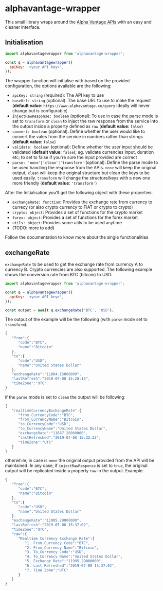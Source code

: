 # alphavantage-wrapper

This small library wraps around the [Alpha Vantage APIs](https://www.alphavantage.co/) with an easy and cleaner interface.

## Initialisation

```js
import alphavantagewrapper from 'alphavantage-wrapper';

const q = alphavantagewrapper({
  apiKey: '<your API key>',
});
```

The wrapper function will initialise with based on the provided configuration, the options available are the following:

- `apiKey: string` (required): The API key to use
- `baseUrl: string` (optional): The base URL to use to make the request (**default value**: `https://www.alphavantage.co/query` ideally will never change but is configurable)
- `injectRawResponse: boolean` (optional): To use in case the parse mode is set to `transform` or `clean` to inject the raw response from the service into the output inside a property defined as `raw` (**default value**: `false`)
- `convert: boolean` (optional): Define whether the user would like to convert the vales from the service in numbers rather than strings (**default value**: `false`)
- `validate: boolean` (optional): Define whether the user input should be validated (**default value**: `false`); eg. validate currencies input, duration etc; to set to false if you're sure the input provided are correct
- `parse: 'none'|'clean'|'transform'` (optional): Define the parse mode to be used handling the response from the APIs. `none` will keep the original output, `clean` will keep the original structure but clean the keys to be used easily. `transform` will change the structure/keys with a new one more friendly (**default value**: `'transform'`)

After the Initialisation you'll get the following object with these properties:

- `exchangeRate: function`: Provides the exchange rate from currency to currecy (or also crypto currency to FIAT or crypto to crypto)
- `crypto: object`: Provides a set of functions for the crypto market
- `forex: object`: Provides a set of functions for the forex market
- `utils: object`: Provides some utils to be used anytime
- (TODO: more to add)

Follow the documentation to know more about the single functionalities

## exchangeRate

`exchangeRate` to be used to get the exchange rate from currency A to currency B. Crypto currencies are also supported. The following example shows the conversion rate from BTC (bitcoin) to USD.

```js
import alphavantagewrapper from 'alphavantage-wrapper';

const q = alphavantagewrapper({
  apiKey: '<your API key>',
});

const output = await q.exchangeRate('BTC', 'USD');
```

The output of the example will be the following (with `parse` mode set to `transform`):

```js
{
   "from":{
      "code":"BTC",
      "name":"Bitcoin"
   },
   "to":{
      "code":"USD",
      "name":"United States Dollar"
   },
   "exchangeRate":"11884.15000000",
   "lastRefresh":"2019-07-08 15:28:15",
   "timeZone":"UTC"
}
```

if the `parse` mode is set to `clean` the output will be following:

```js
{
   "realtimeCurrencyExchangeRate":{
      "from_CurrencyCode":"BTC",
      "from_CurrencyName":"Bitcoin",
      "to_CurrencyCode":"USD",
      "to_CurrencyName":"United States Dollar",
      "exchangeRate":"11887.26000000",
      "lastRefreshed":"2019-07-08 15:32:33",
      "timeZone":"UTC"
   }
}
```

otherwhile, in case is `none` the original output provided from the API will be maintained. In any case, if `injectRawResponse` is set to `true`, the original output will be replicated inside a property `raw` in the output. Example:

```js
{
   "from":{
      "code":"BTC",
      "name":"Bitcoin"
   },
   "to":{
      "code":"USD",
      "name":"United States Dollar"
   },
   "exchangeRate":"11905.29000000",
   "lastRefresh":"2019-07-08 15:37:02",
   "timeZone":"UTC",
   "raw":{
      "Realtime Currency Exchange Rate":{
         "1. From_Currency Code":"BTC",
         "2. From_Currency Name":"Bitcoin",
         "3. To_Currency Code":"USD",
         "4. To_Currency Name":"United States Dollar",
         "5. Exchange Rate":"11905.29000000",
         "6. Last Refreshed":"2019-07-08 15:37:02",
         "7. Time Zone":"UTC"
      }
   }
}
```
